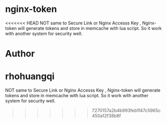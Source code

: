 nginx-token
===========

<<<<<<< HEAD
NOT same to Secure Link or Nginx Accesss Key , Nginx-token will generate tokens and store in memcache with lua script. So it work with another system for security well.


# Author
rhohuangqi
=======
NOT same to Secure Link or Nginx Accesss Key , Nginx-token will generate tokens and store in memcache with lua script. So it work with another system for security well.
>>>>>>> 7270157a2b4b993feb1f47c5965c450a12f38b8f
